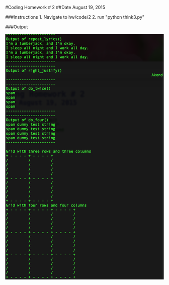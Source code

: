 #Coding Homework # 2 
##Date August 19, 2015

###Instructions 
    1. Navigate to hw/code/2 
    2. run "python think3.py" 
    
###Output 

![output](images/finalOutput.png?raw=true=150x100)     